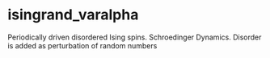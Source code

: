 # isingrand_varalpha
Periodically driven disordered Ising spins. Schroedinger Dynamics. Disorder is added as perturbation of random numbers
